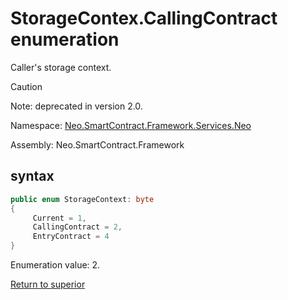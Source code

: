 # StorageContex.CallingContract enumeration

Caller's storage context.

> [!Caution]
> Note: deprecated in version 2.0.

Namespace: [Neo.SmartContract.Framework.Services.Neo](../../neo.md)

Assembly: Neo.SmartContract.Framework

## syntax

```c#
public enum StorageContext: byte
{
     Current = 1,
     CallingContract = 2,
     EntryContract = 4
}
```

Enumeration value: 2.



[Return to superior](../StorageContex.md)
